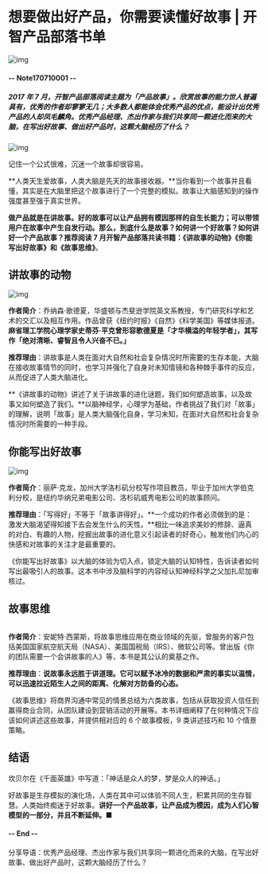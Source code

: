 # 想要做出好产品，你需要读懂好故事 | 开智产品部落书单

![img](http://mmbiz.qpic.cn/mmbiz_png/P7zzkBGoztFUtGQKAqGmGGw4yZB9iaYAuy849uQD1xqLmh0TZtriauaibym6NLyoVPt2B4TKIb7eoDUmpqvVhuupg/640?wx_fmt=png&tp=webp&wxfrom=5&wx_lazy=1)
 
#### -- Note170710001 --

##### **2017 年 7 月，开智产品部落阅读主题为「产品故事」**。欣赏故事的能力世人普遍具有，优秀的作者却寥寥无几；大多数人都能体会优秀产品的优点，能设计出优秀产品的人却凤毛麟角。优秀产品经理、杰出作家与我们共享同一颗进化而来的大脑，在写出好故事、做出好产品时，这颗大脑经历了什么？

![img](https://mmbiz.qpic.cn/mmbiz_jpg/ice5enJHe2TgAPiaTCctxYzNIjseHJhb1ycDUC2MA8bO2vkbYkYEhMpfERWq0rW1icDic2rpuUWz7auKoYENEiaZXtA/640?wx_fmt=jpeg&tp=webp&wxfrom=5&wx_lazy=1)

记住一个公式很难，沉迷一个故事却很容易。

**人类天生爱故事，人类大脑是先天的故事接收器。**当你看到一个故事并且看懂，其实是在大脑里把这个故事进行了一个完整的模拟。故事让大脑感知到的操作强度甚至强于真实世界。

**做产品就是在讲故事。**好的故事可以让产品拥有模因那样的自生长能力；可以带领用户在故事中产生自发行动。那么，到底什么是故事？如何讲一个好故事？如何讲好一个产品故事？推荐阅读 7 月开智产品部落共读书籍：**《讲故事的动物》《你能写出好故事》和《故事思维》**。

## 讲故事的动物

![img](https://mmbiz.qpic.cn/mmbiz_jpg/ice5enJHe2TgAPiaTCctxYzNIjseHJhb1yxTT9zsCs8lgTeZEXuiaBzg6381SJMGfOgbY7sibdxd82QlJSfpJricU6Q/640?wx_fmt=jpeg&tp=webp&wxfrom=5&wx_lazy=1)

**作者简介**：乔纳森·歌德夏，华盛顿与杰斐逊学院英文系教授，专门研究科学和艺术的交汇以及相互作用。作品曾获《纽约时报》《自然》《科学美国》等媒体报道。**麻省理工学院心理学家史蒂芬·平克曾形容歌德夏是「才华横溢的年轻学者」，其写作「绝对清晰、睿智且令人兴奋不已。」**

**推荐理由**：讲故事是人类在面对大自然和社会复杂情况时所需要的生存本能，大脑在接收故事情节的同时，也学习并强化了自身对未知情镜和各种棘手事件的反应，从而促进了人类大脑进化。

**《讲故事的动物》讲述了关于讲故事的进化谜题，我们如何塑造故事，以及故事又如何塑造了我们。**以脑神经学，心理学为基础，作者挑战了我们对「故事」的理解，说明「故事」是人类大脑强化自身，学习未知，在面对大自然和社会复杂情况时所需要的一种手段。

## 你能写出好故事

![img](https://mmbiz.qpic.cn/mmbiz_jpg/ice5enJHe2TgAPiaTCctxYzNIjseHJhb1ys5Q2nRJHa7DDaiala8dA6eTVboBLtokdXM0lYOUK2TgumucaCESuzYg/640?wx_fmt=jpeg&tp=webp&wxfrom=5&wx_lazy=1)

**作者简介**：丽萨·克龙，加州大学洛杉矶分校写作项目教员，毕业于加州大学伯克利分校，是纽约华纳兄弟电影公司、洛杉矶威秀电影公司的故事顾问。

**推荐理由**：「写得好」不等于「故事讲得好」。**一个成功的作者必须做到的是：激发大脑渴望得知接下去会发生什么的天性。**相比一味追求美妙的修辞、逼真的对白、有趣的人物，挖掘出故事的进化意义引起读者的好奇心，触发他们内心的快感和对故事的关注才是最重要的。

《你能写出好故事》以大脑的体验为切入点，锁定大脑的认知特性，告诉读者如何写出最吸引人的故事。这本书中涉及脑科学的内容经认知神经科学之父加扎尼加审核过。

## 故事思维

![img](data:image/gif;base64,iVBORw0KGgoAAAANSUhEUgAAAAEAAAABCAYAAAAfFcSJAAAADUlEQVQImWNgYGBgAAAABQABh6FO1AAAAABJRU5ErkJggg==)

**作者简介**：安妮特·西蒙斯，将故事思维应用在商业领域的先驱，曾服务的客户包括美国国家航空航天局（NASA）、美国国税局（IRS）、微软公司等。曾出版《你的团队需要一个会讲故事的人》等，本书是其公认的奠基之作。

**推荐理由**：**说故事永远胜于讲道理。它可以赋予冰冷的数据和严肃的事实以温情，可以迅速拉近陌生人之间的距离、化解对方防备的心态。**

《故事思维》将商界沟通中常见的情景总结为六类故事，包括从获取投资人信任到赢得商业合同，从团队建设到营销活动的开展等。本书详细阐释了在何种情况下应该如何讲述这些故事，并提供相对应的 6 个故事模板，9 类讲述技巧和 10 个情景策略。

## 结语

坎贝尔在《千面英雄》中写道：「神话是众人的梦，梦是众人的神话。」

好故事是生存模拟的演化场，人类在其中可以体验不同人生，积累共同的生存智慧。人类始终痴迷于好故事。**讲好一个产品故事，让产品成为模因，成为人们心智模型的一部分，并且不断延伸。**■

#### -- End --

分享导语：优秀产品经理、杰出作家与我们共享同一颗进化而来的大脑，在写出好故事、做出好产品时，这颗大脑经历了什么？

